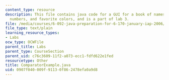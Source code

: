 ```yaml
---
content_type: resource
description: This file contains java code for a GUI for a book of names, emails, phone
  numbers, and favorite colors, and is a part of lab 3.
file: /media/courses/6-092-java-preparation-for-6-170-january-iap-2006/0907f040009f91130f862478efa0a9d8_ComparatorExample.java
file_type: text/plain
learning_resource_types:
- Labs
ocw_type: OCWFile
parent_title: Labs
parent_type: CourseSection
parent_uid: c76c3609-11f2-a073-ecc1-fdfd622e1fed
resourcetype: Other
title: ComparatorExample.java
uid: 0907f040-009f-9113-0f86-2478efa0a9d8
---
```

